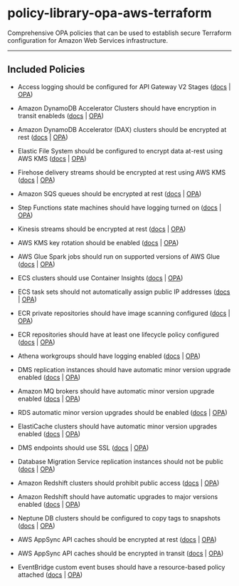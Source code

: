 # policy-library-opa-aws-terraform
Comprehensive OPA policies that can be used to establish secure Terraform configuration for Amazon Web Services infrastructure.

---

## Included Policies

- Access logging should be configured for API Gateway V2 Stages ([docs](./docs/policies/apigatewayv2-enable-access-logs.md) | [OPA](./policies/apigatewayv2/enable_access_logs/enable-access-logs.rego))

- Amazon DynamoDB Accelerator Clusters should have encryption in transit enableds ([docs](./docs/policies/dynamodb-dax-enable-in-transit-encryption.md) | [OPA](./policies/dynamodb/dynamodb_dax_enable_in_transit_encryption/dynamodb-dax-enable-in-transit-encryption.rego))

- Amazon DynamoDB Accelerator (DAX) clusters should be encrypted at rest ([docs](./docs/policies/dynamodb-dax-enable-at-rest-encryption.md) | [OPA](./policies/dynamodb/dynamodb_dax_enable_at_rest_encryption/dynamodb-dax-enable-at-rest-encryption.rego))

- Elastic File System should be configured to encrypt data at-rest using AWS KMS ([docs](./docs/policies/efs-enable-at-rest-encryption.md) | [OPA](./policies/efs/enable_at_rest_encryption/enable-at-rest-encryption.rego))

- Firehose delivery streams should be encrypted at rest using AWS KMS ([docs](./docs/policies/firehose-enable-server-side-encryption.md) | [OPA](./policies/firehose/enable_server_side_encryption/enable-server-side-encryption.rego))

- Amazon SQS queues should be encrypted at rest ([docs](./docs/policies/sqs-enable-at-rest-encryption.md) | [OPA](./policies/sqs/enable_at_rest_encryption/enable-at-rest-encryption.rego))

- Step Functions state machines should have logging turned on ([docs](./docs/policies/stepfunction-enable-logging.md) | [OPA](./policies/stepfunction/enable_logging/enable-logging.rego))

- Kinesis streams should be encrypted at rest ([docs](./docs/policies/kinesis-enable-server-side-encryption.md) | [OPA](./policies/kinesis/enable_server_side_encryption/enable-server-side-encryption.rego))

- AWS KMS key rotation should be enabled ([docs](./docs/policies/kms-enable-key-rotation.md) | [OPA](./policies/kms/enable_key_rotation/enable-key-rotation.rego))

- AWS Glue Spark jobs should run on supported versions of AWS Glue ([docs](./docs/policies/glue-spark-job-supported-version.md) | [OPA](./policies/glue/spark_job_supported_version/spark-job-supported-version.rego))

- ECS clusters should use Container Insights ([docs](./docs/policies/ecs-enable-container-insights.md) | [OPA](./policies/ecs/enable_container_insights/enable-container-insights.rego))

- ECS task sets should not automatically assign public IP addresses ([docs](./docs/policies/ecs-disable-taskset-assign-public-ip.md) | [OPA](./policies/ecs/disable_taskset_assign_public_ip/disable-taskset-assign-public-ip.rego))

- ECR private repositories should have image scanning configured ([docs](./docs/policies/ecr-enable-private-image-scanning.md) | [OPA](./policies/ecr/enable_private_image_scanning/enable-private-image-scanning.rego))

- ECR repositories should have at least one lifecycle policy configured ([docs](./docs/policies/ecr-configure-private-lifecycle-policy.md) | [OPA](./policies/ecr/configure_private_lifecycle_policy/configure-private-lifecycle-policy.rego))

- Athena workgroups should have logging enabled ([docs](./docs/policies/athena-enable-logging.md) | [OPA](./policies/athena/enable_logging/enable-logging.rego))

- DMS replication instances should have automatic minor version upgrade enabled ([docs](./docs/policies/dms-enable-auto-minor-version-upgrade.md) | [OPA](./policies/dms/enable_auto_minor_version_upgrade/enable-auto-minor-version-upgrade.rego))

- Amazon MQ brokers should have automatic minor version upgrade enabled ([docs](./docs/policies/mq-enable-auto-minor-version-upgrade.md) | [OPA](./policies/mq/enable_auto_minor_version_upgrade/enable-auto-minor-version-upgrade.rego))

- RDS automatic minor version upgrades should be enabled ([docs](./docs/policies/rds-enable-auto-minor-version-upgrade.md) | [OPA](./policies/rds/enable_auto_minor_version_upgrade/enable-auto-minor-version-upgrade.rego))

- ElastiCache clusters should have automatic minor version upgrades enabled ([docs](./docs/policies/elasticache-enable-auto-minor-version-upgrade.md) | [OPA](./policies/elasticache/enable_auto_minor_version_upgrade/enable-auto-minor-version-upgrade.rego))

- DMS endpoints should use SSL ([docs](./docs/policies/dms-use-ssl.md) | [OPA](./policies/dms/use_ssl/use-ssl.rego))

- Database Migration Service replication instances should not be public ([docs](./docs/policies/dms-disable-public-access.md) | [OPA](./policies/dms/disable_public_access/disable-public-access.rego))

- Amazon Redshift clusters should prohibit public access ([docs](./docs/policies/redshift-disable-public-access.md) | [OPA](./policies/redshift/disable_public_access/disable-public-access.rego))

- Amazon Redshift should have automatic upgrades to major versions enabled ([docs](./docs/policies/redshift-enable-version-upgrade.md) | [OPA](./policies/redshift/enable_version_upgrade/enable-version-upgrade.rego))

- Neptune DB clusters should be configured to copy tags to snapshots ([docs](./docs/policies/neptune-enable-copy-tags-to-snapshots.md) | [OPA](./policies/neptune/enable_copy_tags_to_snapshots/enable-copy-tags-to-snapshots.rego))

- AWS AppSync API caches should be encrypted at rest ([docs](./docs/policies/appsync-enable-at-rest-encryption.md) | [OPA](./policies/appsync/enable_at_rest_encryption/enable-at-rest-encryption.rego))

- AWS AppSync API caches should be encrypted in transit ([docs](./docs/policies/appsync-enable-in-transit-encryption.md) | [OPA](./policies/appsync/enable_in_transit_encryption/enable-in-transit-encryption.rego))

- EventBridge custom event buses should have a resource-based policy attached ([docs](./docs/policies/eventbridge-attach-resource-based-policy.md) | [OPA](./policies/eventbridge/attach_resource_based_policy/attach-resource-based-policy.rego))
